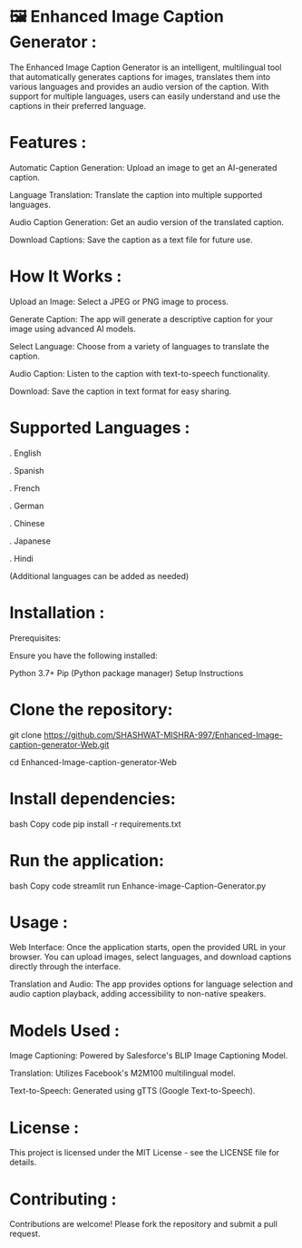 # 🖼️ Enhanced Image Caption Generator :

The Enhanced Image Caption Generator is an intelligent, multilingual tool that automatically generates captions for images, translates them into various languages and provides an audio version of the caption. With support for multiple languages, users can easily understand and use the captions in their preferred language.

# Features : 

Automatic Caption Generation: Upload an image to get an AI-generated caption.

Language Translation: Translate the caption into multiple supported languages.

Audio Caption Generation: Get an audio version of the translated caption.

Download Captions: Save the caption as a text file for future use.

# How It Works :

Upload an Image: Select a JPEG or PNG image to process.

Generate Caption: The app will generate a descriptive caption for your image using advanced AI models.

Select Language: Choose from a variety of languages to translate the caption.

Audio Caption: Listen to the caption with text-to-speech functionality.

Download: Save the caption in text format for easy sharing.

# Supported Languages : 

. English

. Spanish

. French

. German

. Chinese

. Japanese

. Hindi

(Additional languages can be added as needed)

# Installation :

Prerequisites:

Ensure you have the following installed:

Python 3.7+
Pip (Python package manager)
Setup Instructions

# Clone the repository:

git clone https://github.com/SHASHWAT-MISHRA-997/Enhanced-Image-caption-generator-Web.git

cd Enhanced-Image-caption-generator-Web

# Install dependencies:

bash
Copy code
pip install -r requirements.txt

# Run the application:

bash
Copy code
streamlit run Enhance-image-Caption-Generator.py

# Usage :

Web Interface: Once the application starts, open the provided URL in your browser. You can upload images, select languages, and download captions directly through the interface.

Translation and Audio: The app provides options for language selection and audio caption playback, adding accessibility to non-native speakers.

# Models Used :
Image Captioning: Powered by Salesforce's BLIP Image Captioning Model.

Translation: Utilizes Facebook's M2M100 multilingual model.

Text-to-Speech: Generated using gTTS (Google Text-to-Speech).

# License :
This project is licensed under the MIT License - see the LICENSE file for details.

# Contributing :
Contributions are welcome! Please fork the repository and submit a pull request.
